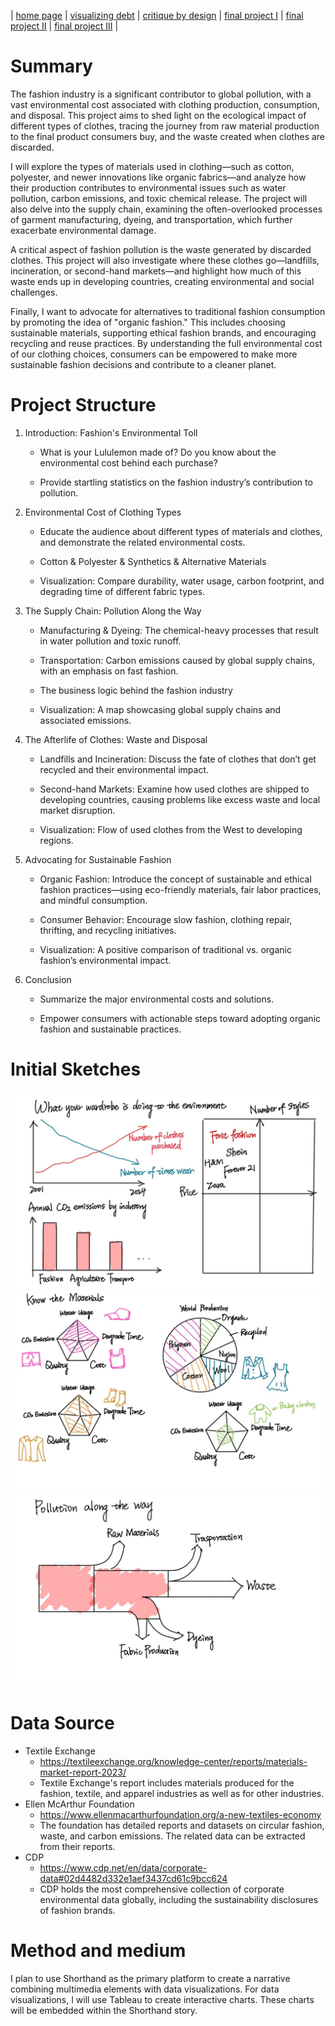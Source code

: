 | [home page](https://ashwang623.github.io/portfolio/) | [visualizing debt](/dataviz2.md) | [critique by design](/MakeoverMonday.md) | [final project I](/final_project_1.md) | [final project II](/final_project_2.md) | [final project III](final_project_3.md) |

# Summary
The fashion industry is a significant contributor to global pollution, with a vast environmental cost associated with clothing production, consumption, and disposal. This project aims to shed light on the ecological impact of different types of clothes, tracing the journey from raw material production to the final product consumers buy, and the waste created when clothes are discarded.

I will explore the types of materials used in clothing—such as cotton, polyester, and newer innovations like organic fabrics—and analyze how their production contributes to environmental issues such as water pollution, carbon emissions, and toxic chemical release. The project will also delve into the supply chain, examining the often-overlooked processes of garment manufacturing, dyeing, and transportation, which further exacerbate environmental damage.

A critical aspect of fashion pollution is the waste generated by discarded clothes. This project will also investigate where these clothes go—landfills, incineration, or second-hand markets—and highlight how much of this waste ends up in developing countries, creating environmental and social challenges.

Finally, I want to advocate for alternatives to traditional fashion consumption by promoting the idea of "organic fashion." This includes choosing sustainable materials, supporting ethical fashion brands, and encouraging recycling and reuse practices. By understanding the full environmental cost of our clothing choices, consumers can be empowered to make more sustainable fashion decisions and contribute to a cleaner planet.

# Project Structure
1. Introduction: Fashion's Environmental Toll

    - What is your Lululemon made of? Do you know about the environmental cost behind each purchase?

    - Provide startling statistics on the fashion industry’s contribution to pollution.

2. Environmental Cost of Clothing Types

    - Educate the audience about different types of materials and clothes, and demonstrate the related environmental costs.

    - Cotton & Polyester & Synthetics & Alternative Materials

    - Visualization: Compare durability, water usage, carbon footprint, and degrading time of different fabric types.

3. The Supply Chain: Pollution Along the Way

    - Manufacturing & Dyeing: The chemical-heavy processes that result in water pollution and toxic runoff.

    - Transportation: Carbon emissions caused by global supply chains, with an emphasis on fast fashion.
      
    - The business logic behind the fashion industry

    - Visualization: A map showcasing global supply chains and associated emissions.

4. The Afterlife of Clothes: Waste and Disposal

    - Landfills and Incineration: Discuss the fate of clothes that don’t get recycled and their environmental impact.

    - Second-hand Markets: Examine how used clothes are shipped to developing countries, causing problems like excess waste and local market disruption.

    - Visualization: Flow of used clothes from the West to developing regions.

5. Advocating for Sustainable Fashion

    - Organic Fashion: Introduce the concept of sustainable and ethical fashion practices—using eco-friendly materials, fair labor practices, and mindful consumption.

    - Consumer Behavior: Encourage slow fashion, clothing repair, thrifting, and recycling initiatives.

    - Visualization: A positive comparison of traditional vs. organic fashion’s environmental impact.

6. Conclusion

    - Summarize the major environmental costs and solutions.

    - Empower consumers with actionable steps toward adopting organic fashion and sustainable practices.

# Initial Sketches
![P1](1.jpg)
![P2](2.jpg)
![P3](3.jpg)



# Data Source
- Textile Exchange
  - https://textileexchange.org/knowledge-center/reports/materials-market-report-2023/
  - Textile Exchange's report includes materials produced for the fashion, textile, and apparel industries as well as for other industries.
- Ellen McArthur Foundation
  - https://www.ellenmacarthurfoundation.org/a-new-textiles-economy
  - The foundation has detailed reports and datasets on circular fashion, waste, and carbon emissions. The related data can be extracted from their reports.
- CDP
  - https://www.cdp.net/en/data/corporate-data#02d4482d332e1aef3437cd61c9bcc624
  - CDP holds the most comprehensive collection of corporate environmental data globally, including the sustainability disclosures of fashion brands.

# Method and medium
I plan to use Shorthand as the primary platform to create a narrative combining multimedia elements with data visualizations. For data visualizations, I will use Tableau to create interactive charts. These charts will be embedded within the Shorthand story.
